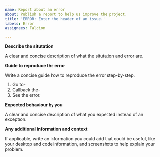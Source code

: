 ```yaml
---
name: Report about an error
about: Publish a report to help us improve the project.
title: 'ERROR: Enter the header of an issue.'
labels: Error
assignees: Falcion

---
```


**Describe the situtation**

A clear and concise description of what the situtation and error are.

**Guide to reproduce the error**

Write a concise guide how to reproduce the error step-by-step.

1. Go to-
2. Callback the-
3. See the error.

**Expected behaviour by you**

A clear and concise description of what you expected instead of an exception.

**Any additional information and context**

If applicable, write an information you could add that could be useful, like your desktop and code information, and screenshots to help explain your problem.